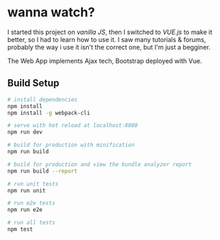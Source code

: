 # wanna watch?

I started this project on _vanilla JS_, then I switched to _VUE.js_ to make it better, so I had to learn how to use it. I saw many tutorials & forums, probably the way i use it isn't the correct one, but I'm just a begginer.

The Web App implements Ajax tech, Bootstrap deployed with Vue.

## Build Setup

``` bash
# install dependencies
npm install
npm install -g webpack-cli

# serve with hot reload at localhost:8080
npm run dev

# build for production with minification
npm run build

# build for production and view the bundle analyzer report
npm run build --report

# run unit tests
npm run unit

# run e2e tests
npm run e2e

# run all tests
npm test
```

